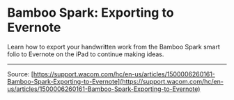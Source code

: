 # Bamboo Spark: Exporting to Evernote

Learn how to export your handwritten work from the Bamboo Spark smart folio to Evernote on the iPad to continue making ideas.

---
Source: [https://support.wacom.com/hc/en-us/articles/1500006260161-Bamboo-Spark-Exporting-to-Evernote](https://support.wacom.com/hc/en-us/articles/1500006260161-Bamboo-Spark-Exporting-to-Evernote)
